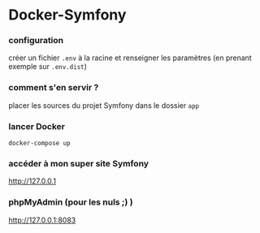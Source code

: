 # Docker-Symfony

### configuration
créer un fichier `.env` à la racine et renseigner les paramètres (en prenant exemple sur `.env.dist`)

### comment s'en servir ?
placer les sources du projet Symfony dans le dossier `app`

### lancer Docker
`docker-compose up`

### accéder à mon super site Symfony
http://127.0.0.1

### phpMyAdmin (pour les nuls ;) )
http://127.0.0.1:8083
